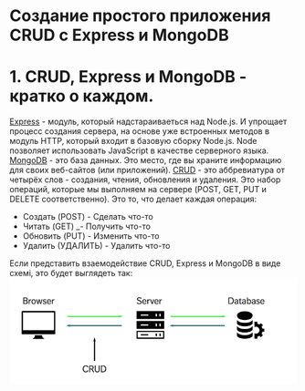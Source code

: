 # Создание простого приложения CRUD с Express и MongoDB
# 1. CRUD, Express и MongoDB - кратко о каждом.

[Express](https://expressjs.com/) - модуль, который надстараиваеться над Node.js. И упрощает процесс создания сервера, на основе уже встроенных методов в модуль HTTP, который входит в базовую сборку Node.js. 
Node позволяет использовать JavaScript в качестве серверного языка.
[MongoDB](https://www.mongodb.com/) - это база данных. Это место, где вы храните информацию для своих веб-сайтов (или приложений).
[CRUD](https://en.wikipedia.org/wiki/Create,_read,_update_and_delete) - это аббревиатура от четырёх слов -  создания, чтения, обновления и удаления. Это набор операций, которые мы выполняем на сервере (POST, GET, PUT и DELETE соответственно). Это то, что делает каждая операция:
   -  Создать (POST) - Сделать что-то
   - Читать (GET) _- Получить что-то
   -  Обновить (PUT) - Изменить что-то
   -  Удалить (УДАЛИТЬ) - Удалить что-то
   
Если представить взаемодействие CRUD, Express и MongoDB в виде схемі, это будет выглядеть так:
![Иллюстрация к проекту](https://raw.githubusercontent.com/NadyaHristuk/Node.js/master/Day_1/crud-express-mongo.png)